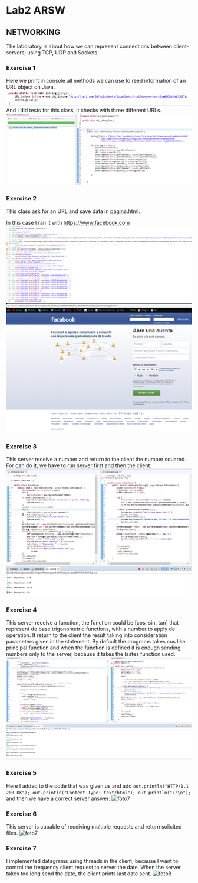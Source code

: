 
# Lab2 ARSW

## NETWORKING

The laboratory is about how we can represent connections between client-servers; using TCP, UDP and Sockets.

### Exercise 1
Here we print in console all methods we can use to reed information of an URL object on Java.
![foto1](imagenes/img1.png)
And I did tests for this class, it checks with three different URLs.
![foto2](imagenes/img2.png)

### Exercise 2
This class ask for an URL and save data in  pagina.html.

In this case I ran it with https://www.facebook.com
![foto3](imagenes/img3.png)
![foto4](imagenes/img4.png)

### Exercise 3

This server receive a number and return to the client the number squared. For can do it, we have to run server first and then the client.
![foto5](imagenes/img5.png)

### Exercise 4
This server receive a function, the function could be [cos, sin, tan] that represent de base trigonometric functions, with a number to apply de operation. It return to the client the result taking into consideration parameters given in the statement. By default the programs takes cos like principal function and when the function is defined  it is enough sending numbers only to the server, because it takes the lastes function used.
![foto6](imagenes/img6.png)

### Exercise 5
Here I added to the code that was given us and add
``` out.println("HTTP/1.1 200 OK"); out.println("Content-Type: text/html"); out.println("\r\n"); ```
and then we have a correct server answer:
![foto7](imagenes/img7.png)

### Exercise 6
This server is capable of receiving multiple requests and return solicited files.
![foto7](imagenes/img8.png)

### Exercise 7
I implemented datagrams using threads  in the client, because I want to control the frequency client request to server the date. When the server takes too long send the date, the client prints last date sent.
![foto8](imagenes/img9.png)
